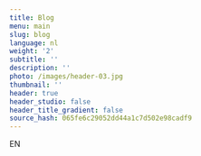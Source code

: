 ```yaml
---
title: Blog
menu: main
slug: blog
language: nl
weight: '2'
subtitle: ''
description: ''
photo: /images/header-03.jpg
thumbnail: ''
header: true
header_studio: false
header_title_gradient: false
source_hash: 065fe6c29052dd44a1c7d502e98cadf9
---
```


EN